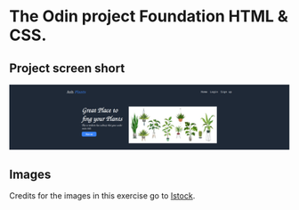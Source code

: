 # The Odin project Foundation HTML & CSS.

## Project screen short 
![Bunner imdge](img/landing_page.png "The odin project bunner")

## Images
Credits for the images in this exercise go to [Istock](https://www.istockphoto.com/search/2/image?mediatype=illustration&phrase=houseplant).